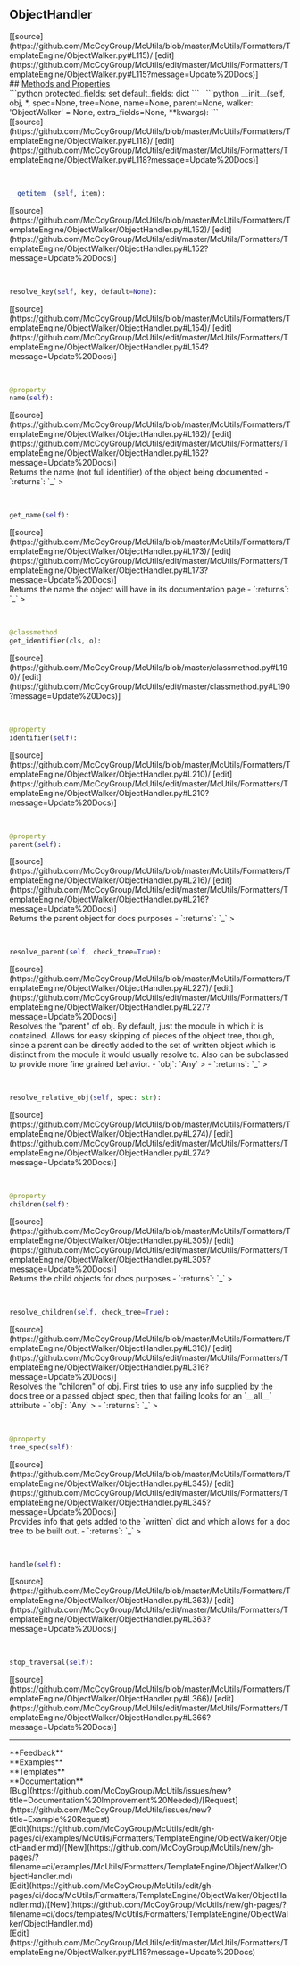 ## <a id="McUtils.Formatters.TemplateEngine.ObjectWalker.ObjectHandler">ObjectHandler</a> 

<div class="docs-source-link" markdown="1">
[[source](https://github.com/McCoyGroup/McUtils/blob/master/McUtils/Formatters/TemplateEngine/ObjectWalker.py#L115)/
[edit](https://github.com/McCoyGroup/McUtils/edit/master/McUtils/Formatters/TemplateEngine/ObjectWalker.py#L115?message=Update%20Docs)]
</div>









<div class="collapsible-section">
 <div class="collapsible-section collapsible-section-header" markdown="1">
## <a class="collapse-link" data-toggle="collapse" href="#methods" markdown="1"> Methods and Properties</a> <a class="float-right" data-toggle="collapse" href="#methods"><i class="fa fa-chevron-down"></i></a>
 </div>
 <div class="collapsible-section collapsible-section-body collapse show" id="methods" markdown="1">
 ```python
protected_fields: set
default_fields: dict
```
<a id="McUtils.Formatters.TemplateEngine.ObjectWalker.ObjectHandler.__init__" class="docs-object-method">&nbsp;</a> 
```python
__init__(self, obj, *, spec=None, tree=None, name=None, parent=None, walker: 'ObjectWalker' = None, extra_fields=None, **kwargs): 
```
<div class="docs-source-link" markdown="1">
[[source](https://github.com/McCoyGroup/McUtils/blob/master/McUtils/Formatters/TemplateEngine/ObjectWalker.py#L118)/
[edit](https://github.com/McCoyGroup/McUtils/edit/master/McUtils/Formatters/TemplateEngine/ObjectWalker.py#L118?message=Update%20Docs)]
</div>


<a id="McUtils.Formatters.TemplateEngine.ObjectWalker.ObjectHandler.__getitem__" class="docs-object-method">&nbsp;</a> 
```python
__getitem__(self, item): 
```
<div class="docs-source-link" markdown="1">
[[source](https://github.com/McCoyGroup/McUtils/blob/master/McUtils/Formatters/TemplateEngine/ObjectWalker/ObjectHandler.py#L152)/
[edit](https://github.com/McCoyGroup/McUtils/edit/master/McUtils/Formatters/TemplateEngine/ObjectWalker/ObjectHandler.py#L152?message=Update%20Docs)]
</div>


<a id="McUtils.Formatters.TemplateEngine.ObjectWalker.ObjectHandler.resolve_key" class="docs-object-method">&nbsp;</a> 
```python
resolve_key(self, key, default=None): 
```
<div class="docs-source-link" markdown="1">
[[source](https://github.com/McCoyGroup/McUtils/blob/master/McUtils/Formatters/TemplateEngine/ObjectWalker/ObjectHandler.py#L154)/
[edit](https://github.com/McCoyGroup/McUtils/edit/master/McUtils/Formatters/TemplateEngine/ObjectWalker/ObjectHandler.py#L154?message=Update%20Docs)]
</div>


<a id="McUtils.Formatters.TemplateEngine.ObjectWalker.ObjectHandler.name" class="docs-object-method">&nbsp;</a> 
```python
@property
name(self): 
```
<div class="docs-source-link" markdown="1">
[[source](https://github.com/McCoyGroup/McUtils/blob/master/McUtils/Formatters/TemplateEngine/ObjectWalker/ObjectHandler.py#L162)/
[edit](https://github.com/McCoyGroup/McUtils/edit/master/McUtils/Formatters/TemplateEngine/ObjectWalker/ObjectHandler.py#L162?message=Update%20Docs)]
</div>
Returns the name (not full identifier) of the object
being documented
  - `:returns`: `_`
    >


<a id="McUtils.Formatters.TemplateEngine.ObjectWalker.ObjectHandler.get_name" class="docs-object-method">&nbsp;</a> 
```python
get_name(self): 
```
<div class="docs-source-link" markdown="1">
[[source](https://github.com/McCoyGroup/McUtils/blob/master/McUtils/Formatters/TemplateEngine/ObjectWalker/ObjectHandler.py#L173)/
[edit](https://github.com/McCoyGroup/McUtils/edit/master/McUtils/Formatters/TemplateEngine/ObjectWalker/ObjectHandler.py#L173?message=Update%20Docs)]
</div>
Returns the name the object will have in its documentation page
  - `:returns`: `_`
    >


<a id="McUtils.Formatters.TemplateEngine.ObjectWalker.ObjectHandler.get_identifier" class="docs-object-method">&nbsp;</a> 
```python
@classmethod
get_identifier(cls, o): 
```
<div class="docs-source-link" markdown="1">
[[source](https://github.com/McCoyGroup/McUtils/blob/master/classmethod.py#L190)/
[edit](https://github.com/McCoyGroup/McUtils/edit/master/classmethod.py#L190?message=Update%20Docs)]
</div>


<a id="McUtils.Formatters.TemplateEngine.ObjectWalker.ObjectHandler.identifier" class="docs-object-method">&nbsp;</a> 
```python
@property
identifier(self): 
```
<div class="docs-source-link" markdown="1">
[[source](https://github.com/McCoyGroup/McUtils/blob/master/McUtils/Formatters/TemplateEngine/ObjectWalker/ObjectHandler.py#L210)/
[edit](https://github.com/McCoyGroup/McUtils/edit/master/McUtils/Formatters/TemplateEngine/ObjectWalker/ObjectHandler.py#L210?message=Update%20Docs)]
</div>


<a id="McUtils.Formatters.TemplateEngine.ObjectWalker.ObjectHandler.parent" class="docs-object-method">&nbsp;</a> 
```python
@property
parent(self): 
```
<div class="docs-source-link" markdown="1">
[[source](https://github.com/McCoyGroup/McUtils/blob/master/McUtils/Formatters/TemplateEngine/ObjectWalker/ObjectHandler.py#L216)/
[edit](https://github.com/McCoyGroup/McUtils/edit/master/McUtils/Formatters/TemplateEngine/ObjectWalker/ObjectHandler.py#L216?message=Update%20Docs)]
</div>
Returns the parent object for docs purposes
  - `:returns`: `_`
    >


<a id="McUtils.Formatters.TemplateEngine.ObjectWalker.ObjectHandler.resolve_parent" class="docs-object-method">&nbsp;</a> 
```python
resolve_parent(self, check_tree=True): 
```
<div class="docs-source-link" markdown="1">
[[source](https://github.com/McCoyGroup/McUtils/blob/master/McUtils/Formatters/TemplateEngine/ObjectWalker/ObjectHandler.py#L227)/
[edit](https://github.com/McCoyGroup/McUtils/edit/master/McUtils/Formatters/TemplateEngine/ObjectWalker/ObjectHandler.py#L227?message=Update%20Docs)]
</div>
Resolves the "parent" of obj.
By default, just the module in which it is contained.
Allows for easy skipping of pieces of the object tree,
though, since a parent can be directly added to the set of
written object which is distinct from the module it would
usually resolve to.
Also can be subclassed to provide more fine grained behavior.
  - `obj`: `Any`
    > 
  - `:returns`: `_`
    >


<a id="McUtils.Formatters.TemplateEngine.ObjectWalker.ObjectHandler.resolve_relative_obj" class="docs-object-method">&nbsp;</a> 
```python
resolve_relative_obj(self, spec: str): 
```
<div class="docs-source-link" markdown="1">
[[source](https://github.com/McCoyGroup/McUtils/blob/master/McUtils/Formatters/TemplateEngine/ObjectWalker/ObjectHandler.py#L274)/
[edit](https://github.com/McCoyGroup/McUtils/edit/master/McUtils/Formatters/TemplateEngine/ObjectWalker/ObjectHandler.py#L274?message=Update%20Docs)]
</div>


<a id="McUtils.Formatters.TemplateEngine.ObjectWalker.ObjectHandler.children" class="docs-object-method">&nbsp;</a> 
```python
@property
children(self): 
```
<div class="docs-source-link" markdown="1">
[[source](https://github.com/McCoyGroup/McUtils/blob/master/McUtils/Formatters/TemplateEngine/ObjectWalker/ObjectHandler.py#L305)/
[edit](https://github.com/McCoyGroup/McUtils/edit/master/McUtils/Formatters/TemplateEngine/ObjectWalker/ObjectHandler.py#L305?message=Update%20Docs)]
</div>
Returns the child objects for docs purposes
  - `:returns`: `_`
    >


<a id="McUtils.Formatters.TemplateEngine.ObjectWalker.ObjectHandler.resolve_children" class="docs-object-method">&nbsp;</a> 
```python
resolve_children(self, check_tree=True): 
```
<div class="docs-source-link" markdown="1">
[[source](https://github.com/McCoyGroup/McUtils/blob/master/McUtils/Formatters/TemplateEngine/ObjectWalker/ObjectHandler.py#L316)/
[edit](https://github.com/McCoyGroup/McUtils/edit/master/McUtils/Formatters/TemplateEngine/ObjectWalker/ObjectHandler.py#L316?message=Update%20Docs)]
</div>
Resolves the "children" of obj.
First tries to use any info supplied by the docs tree
or a passed object spec, then that failing looks for an
`__all__` attribute
  - `obj`: `Any`
    > 
  - `:returns`: `_`
    >


<a id="McUtils.Formatters.TemplateEngine.ObjectWalker.ObjectHandler.tree_spec" class="docs-object-method">&nbsp;</a> 
```python
@property
tree_spec(self): 
```
<div class="docs-source-link" markdown="1">
[[source](https://github.com/McCoyGroup/McUtils/blob/master/McUtils/Formatters/TemplateEngine/ObjectWalker/ObjectHandler.py#L345)/
[edit](https://github.com/McCoyGroup/McUtils/edit/master/McUtils/Formatters/TemplateEngine/ObjectWalker/ObjectHandler.py#L345?message=Update%20Docs)]
</div>
Provides info that gets added to the `written` dict and which allows
for a doc tree to be built out.
  - `:returns`: `_`
    >


<a id="McUtils.Formatters.TemplateEngine.ObjectWalker.ObjectHandler.handle" class="docs-object-method">&nbsp;</a> 
```python
handle(self): 
```
<div class="docs-source-link" markdown="1">
[[source](https://github.com/McCoyGroup/McUtils/blob/master/McUtils/Formatters/TemplateEngine/ObjectWalker/ObjectHandler.py#L363)/
[edit](https://github.com/McCoyGroup/McUtils/edit/master/McUtils/Formatters/TemplateEngine/ObjectWalker/ObjectHandler.py#L363?message=Update%20Docs)]
</div>


<a id="McUtils.Formatters.TemplateEngine.ObjectWalker.ObjectHandler.stop_traversal" class="docs-object-method">&nbsp;</a> 
```python
stop_traversal(self): 
```
<div class="docs-source-link" markdown="1">
[[source](https://github.com/McCoyGroup/McUtils/blob/master/McUtils/Formatters/TemplateEngine/ObjectWalker/ObjectHandler.py#L366)/
[edit](https://github.com/McCoyGroup/McUtils/edit/master/McUtils/Formatters/TemplateEngine/ObjectWalker/ObjectHandler.py#L366?message=Update%20Docs)]
</div>
 </div>
</div>












---


<div markdown="1" class="text-secondary">
<div class="container">
  <div class="row">
   <div class="col" markdown="1">
**Feedback**   
</div>
   <div class="col" markdown="1">
**Examples**   
</div>
   <div class="col" markdown="1">
**Templates**   
</div>
   <div class="col" markdown="1">
**Documentation**   
</div>
   <div class="col" markdown="1">
   
</div>
   <div class="col" markdown="1">
   
</div>
   <div class="col" markdown="1">
   
</div>
</div>
  <div class="row">
   <div class="col" markdown="1">
[Bug](https://github.com/McCoyGroup/McUtils/issues/new?title=Documentation%20Improvement%20Needed)/[Request](https://github.com/McCoyGroup/McUtils/issues/new?title=Example%20Request)   
</div>
   <div class="col" markdown="1">
[Edit](https://github.com/McCoyGroup/McUtils/edit/gh-pages/ci/examples/McUtils/Formatters/TemplateEngine/ObjectWalker/ObjectHandler.md)/[New](https://github.com/McCoyGroup/McUtils/new/gh-pages/?filename=ci/examples/McUtils/Formatters/TemplateEngine/ObjectWalker/ObjectHandler.md)   
</div>
   <div class="col" markdown="1">
[Edit](https://github.com/McCoyGroup/McUtils/edit/gh-pages/ci/docs/McUtils/Formatters/TemplateEngine/ObjectWalker/ObjectHandler.md)/[New](https://github.com/McCoyGroup/McUtils/new/gh-pages/?filename=ci/docs/templates/McUtils/Formatters/TemplateEngine/ObjectWalker/ObjectHandler.md)   
</div>
   <div class="col" markdown="1">
[Edit](https://github.com/McCoyGroup/McUtils/edit/master/McUtils/Formatters/TemplateEngine/ObjectWalker.py#L115?message=Update%20Docs)   
</div>
   <div class="col" markdown="1">
   
</div>
   <div class="col" markdown="1">
   
</div>
   <div class="col" markdown="1">
   
</div>
</div>
</div>
</div>
